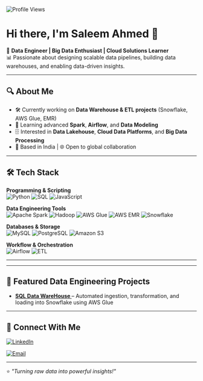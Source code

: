 ![Profile Views](https://komarev.com/ghpvc/?username=saleem-ahmed-313&color=blue)

# Hi there, I'm Saleem Ahmed 👋

💼 **Data Engineer | Big Data Enthusiast | Cloud Solutions Learner**  
📊 Passionate about designing scalable data pipelines, building data warehouses, and enabling data-driven insights.

---

## 🔍 About Me
- 🛠 Currently working on **Data Warehouse & ETL projects** (Snowflake, AWS Glue, EMR)
- 🌱 Learning advanced **Spark**, **Airflow**, and **Data Modeling**
- 🗄 Interested in **Data Lakehouse**, **Cloud Data Platforms**, and **Big Data Processing**
- 📍 Based in India | 🌐 Open to global collaboration

---

## 🛠 Tech Stack

**Programming & Scripting**  
![Python](https://img.shields.io/badge/-Python-3776AB?logo=python&logoColor=white)
![SQL](https://img.shields.io/badge/-SQL-4479A1?logo=postgresql&logoColor=white)
![JavaScript](https://img.shields.io/badge/-JavaScript-F7DF1E?logo=javascript&logoColor=black)

**Data Engineering Tools**  
![Apache Spark](https://img.shields.io/badge/-Apache%20Spark-E25A1C?logo=apachespark&logoColor=white)
![Hadoop](https://img.shields.io/badge/-Hadoop-66CCFF?logo=apache&logoColor=black)
![AWS Glue](https://img.shields.io/badge/-AWS%20Glue-232F3E?logo=amazonaws&logoColor=white)
![AWS EMR](https://img.shields.io/badge/-AWS%20EMR-FF9900?logo=amazonaws&logoColor=white)
![Snowflake](https://img.shields.io/badge/-Snowflake-29B5E8?logo=snowflake&logoColor=white)

**Databases & Storage**  
![MySQL](https://img.shields.io/badge/-MySQL-4479A1?logo=mysql&logoColor=white)
![PostgreSQL](https://img.shields.io/badge/-PostgreSQL-336791?logo=postgresql&logoColor=white)
![Amazon S3](https://img.shields.io/badge/-Amazon%20S3-569A31?logo=amazons3&logoColor=white)

**Workflow & Orchestration**  
![Airflow](https://img.shields.io/badge/-Apache%20Airflow-017CEE?logo=apacheairflow&logoColor=white)
![ETL](https://img.shields.io/badge/-ETL-4B8BBE?logo=data:image/svg+xml;base64,)

---

---

## 📌 Featured Data Engineering Projects
- **[SQL Data WareHouse ]([https://github.com/username/project](https://github.com/saleem-ahmed-313/sql-data-warehouse-project))** – Automated ingestion, transformation, and loading into Snowflake using AWS Glue  


---

## 🤝 Connect With Me
[![LinkedIn](https://img.shields.io/badge/-LinkedIn-blue?logo=linkedin)](https://www.linkedin.com/in/saleem-ahmed-/)

[![Email](https://img.shields.io/badge/-Email-D14836?logo=gmail&logoColor=white)](mailto:saleem0316ahmed.email@example.com)

---
⭐ _"Turning raw data into powerful insights!"_
